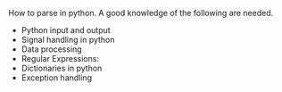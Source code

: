 How to parse in python.
A good knowledge of the following are needed.
- Python input and output
- Signal handling in python
- Data processing
- Regular Expressions:
- Dictionaries in python
- Exception handling
